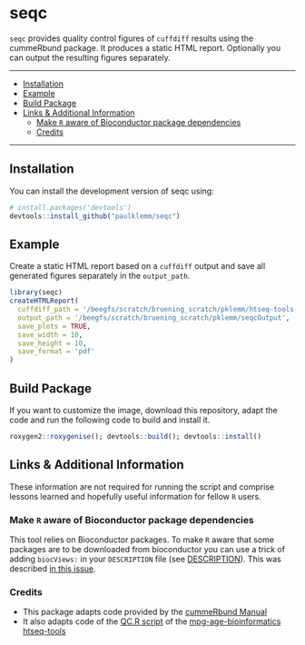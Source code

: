 # seqc

`seqc` provides quality control figures of `cuffdiff` results using the cummeRbund package. It produces a static HTML report. Optionally you can output the resulting figures separately.

---

<!-- TOC depthFrom:2 -->

- [Installation](#installation)
- [Example](#example)
- [Build Package](#build-package)
- [Links & Additional Information](#links--additional-information)
  - [Make `R` aware of Bioconductor package dependencies](#make-r-aware-of-bioconductor-package-dependencies)
  - [Credits](#credits)

<!-- /TOC -->

---

## Installation

You can install the development version of seqc using:

```r
# install.packages('devtools')
devtools::install_github("paulklemm/seqc")
```

## Example

Create a static HTML report based on a `cuffdiff` output and save all generated figures separately in the `output_path`.

```r
library(seqc)
createHTMLReport(
  cuffdiff_path = '/beegfs/scratch/bruening_scratch/pklemm/htseq-tools-test/cuffdiff_output/TuUp',
  output_path = '/beegfs/scratch/bruening_scratch/pklemm/seqcOutput',
  save_plots = TRUE,
  save_width = 10,
  save_height = 10,
  save_format = 'pdf'
)
```

## Build Package

If you want to customize the image, download this repository, adapt the code and run the following code to build and install it.

```r
roxygen2::roxygenise(); devtools::build(); devtools::install()
```

## Links & Additional Information

These information are not required for running the script and comprise lessons learned and hopefully useful information for fellow `R` users.

### Make `R` aware of Bioconductor package dependencies

This tool relies on Bioconductor packages. To make `R` aware that some packages are to be downloaded from bioconductor you can use a trick of adding `biocViews:` in your `DESCRIPTION` file (see [DESCRIPTION](https://github.com/paulklemm/seqc/blob/master/DESCRIPTION)). This was described [in this issue](https://github.com/r-lib/devtools/issues/700).

### Credits

- This package adapts code provided by the [cummeRbund Manual](https://www.bioconductor.org/packages/3.7/bioc/vignettes/cummeRbund/inst/doc/cummeRbund-manual.pdf)
- It also adapts code of the [QC.R script](https://github.com/mpg-age-bioinformatics/htseq-tools/blob/master/QC.R) of the [mpg-age-bioinformatics htseq-tools](https://github.com/mpg-age-bioinformatics/htseq-tools)
